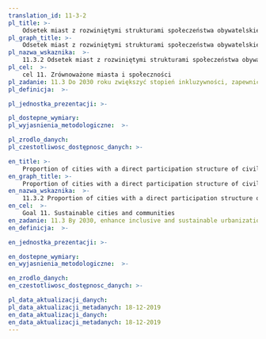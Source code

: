 ```yaml
---
translation_id: 11-3-2
pl_title: >-
    Odsetek miast z rozwiniętymi strukturami społeczeństwa obywatelskiego umożliwiającymi bezpośredni udział w planowaniu i zarządzaniu przestrzennym w sposób regularny i demokratyczny
pl_graph_title: >-
    Odsetek miast z rozwiniętymi strukturami społeczeństwa obywatelskiego umożliwiającymi bezpośredni udział w planowaniu i zarządzaniu przestrzennym w sposób regularny i demokratyczny
pl_nazwa_wskaznika:  >-
    11.3.2 Odsetek miast z rozwiniętymi strukturami społeczeństwa obywatelskiego umożliwiającymi bezpośredni udział w planowaniu i zarządzaniu przestrzennym w sposób regularny i demokratyczny
pl_cel:  >-
    cel 11. Zrównoważone miasta i społeczności
pl_zadanie: 11.3 Do 2030 roku zwiększyć stopień inkluzywności, zapewnić zrównoważoną urbanizację i partycypację w zintegrowanym i zrównoważonym planowaniu i gospodarowaniu osiedlami ludzkimi we wszystkich krajach
pl_definicja:  >-

pl_jednostka_prezentacji: >-

pl_dostepne_wymiary:
pl_wyjasnienia_metodologiczne:  >-

pl_zrodlo_danych:
pl_czestotliwosc_dostępnosc_danych: >-

en_title: >-
    Proportion of cities with a direct participation structure of civil society in urban planning and management that operate regularly and democratically
en_graph_title: >-
    Proportion of cities with a direct participation structure of civil society in urban planning and management that operate regularly and democratically
en_nazwa_wskaznika:  >-
    11.3.2 Proportion of cities with a direct participation structure of civil society in urban planning and management that operate regularly and democratically
en_cel:  >-
    Goal 11. Sustainable cities and communities
en_zadanie: 11.3 By 2030, enhance inclusive and sustainable urbanization and capacity for participatory, integrated and sustainable human settlement planning and management in all countries
en_definicja:  >-

en_jednostka_prezentacji: >-

en_dostepne_wymiary:
en_wyjasnienia_metodologiczne:  >-

en_zrodlo_danych:
en_czestotliwosc_dostępnosc_danych: >-

pl_data_aktualizacji_danych:  
pl_data_aktualizacji_metadanych: 18-12-2019
en_data_aktualizacji_danych:  
en_data_aktualizacji_metadanych: 18-12-2019
---
```

